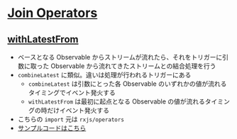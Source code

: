 # [Join Operators](https://rxjs.dev/guide/operators#join-operators)

## [withLatestFrom](https://rxjs.dev/api/index/function/withLatestFrom)

- ベースとなる Observable からストリームが流れたら、それをトリガーに引数に取った Observable から流れてきたストリームとの結合処理を行う
- `combineLatest` に類似。違いは処理が行われるトリガーにある
  - `combineLatest` は引数にとった各 Observable のいずれかの値が流れるタイミングでイベント発火する
  - `withLatestFrom` は最初に起点となる Observable の値が流れるタイミングの時だけイベント発火する
- こちらの `import` 元は `rxjs/operators`
- [サンプルコードはこちら](./sample-withLatestFrom.md)
